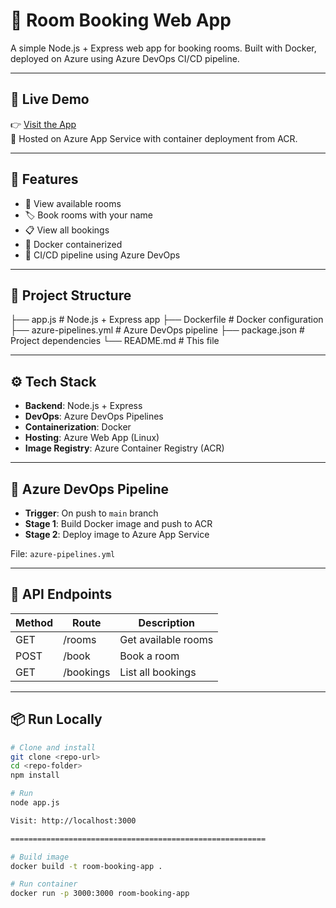 # 🏨 Room Booking Web App

A simple Node.js + Express web app for booking rooms. Built with Docker, deployed on Azure using Azure DevOps CI/CD pipeline.

---

## 🚀 Live Demo

👉 [Visit the App](https://roombookingwebapp-bqhwc6awawbddxbg.canadacentral-01.azurewebsites.net/)  
📌 Hosted on Azure App Service with container deployment from ACR.

---

## 🧩 Features

- 🔎 View available rooms
- 🏷️ Book rooms with your name
- 📋 View all bookings
- 🐳 Docker containerized
- 🔁 CI/CD pipeline using Azure DevOps

---

## 📁 Project Structure

├── app.js # Node.js + Express app
├── Dockerfile # Docker configuration
├── azure-pipelines.yml # Azure DevOps pipeline
├── package.json # Project dependencies
└── README.md # This file



---

## ⚙️ Tech Stack

- **Backend**: Node.js + Express
- **DevOps**: Azure DevOps Pipelines
- **Containerization**: Docker
- **Hosting**: Azure Web App (Linux)
- **Image Registry**: Azure Container Registry (ACR)

---

## 🔄 Azure DevOps Pipeline

- **Trigger**: On push to `main` branch
- **Stage 1**: Build Docker image and push to ACR
- **Stage 2**: Deploy image to Azure App Service

File: `azure-pipelines.yml`

---

## 📡 API Endpoints

| Method | Route      | Description           |
|--------|------------|-----------------------|
| GET    | /rooms     | Get available rooms   |
| POST   | /book      | Book a room           |
| GET    | /bookings  | List all bookings     |

---

## 📦 Run Locally

```bash
# Clone and install
git clone <repo-url>
cd <repo-folder>
npm install

# Run
node app.js

Visit: http://localhost:3000

=========================================================

# Build image
docker build -t room-booking-app .

# Run container
docker run -p 3000:3000 room-booking-app

